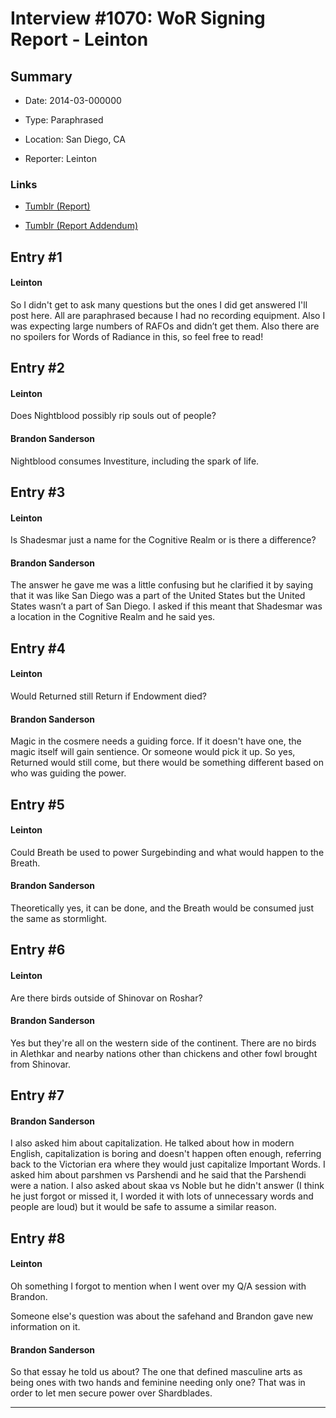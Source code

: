 # Interview #1070: WoR Signing Report - Leinton

## Summary

- Date: 2014-03-000000

- Type: Paraphrased

- Location: San Diego, CA

- Reporter: Leinton

### Links

- [Tumblr (Report)](http://leinton.tumblr.com/post/78670296207/so-i-didnt-get-to-ask-many-questions-but-the-ones)

- [Tumblr (Report Addendum)](http://leinton.tumblr.com/post/78825046044/oh-something-i-forgot-to-mention-when-i-went-over)


## Entry #1

#### Leinton

So I didn't get to ask many questions but the ones I did get answered I'll post here. All are paraphrased because I had no recording equipment. Also I was expecting large numbers of RAFOs and didn’t get them. Also there are no spoilers for Words of Radiance in this, so feel free to read!

## Entry #2

#### Leinton

Does Nightblood possibly rip souls out of people?

#### Brandon Sanderson

Nightblood consumes Investiture, including the spark of life.

## Entry #3

#### Leinton

Is Shadesmar just a name for the Cognitive Realm or is there a difference?

#### Brandon Sanderson

The answer he gave me was a little confusing but he clarified it by saying that it was like San Diego was a part of the United States but the United States wasn’t a part of San Diego. I asked if this meant that Shadesmar was a location in the Cognitive Realm and he said yes.

## Entry #4

#### Leinton

Would Returned still Return if Endowment died?

#### Brandon Sanderson

Magic in the cosmere needs a guiding force. If it doesn't have one, the magic itself will gain sentience. Or someone would pick it up. So yes, Returned would still come, but there would be something different based on who was guiding the power.

## Entry #5

#### Leinton

Could Breath be used to power Surgebinding and what would happen to the Breath.

#### Brandon Sanderson

Theoretically yes, it can be done, and the Breath would be consumed just the same as stormlight.

## Entry #6

#### Leinton

Are there birds outside of Shinovar on Roshar?

#### Brandon Sanderson

Yes but they're all on the western side of the continent. There are no birds in Alethkar and nearby nations other than chickens and other fowl brought from Shinovar.

## Entry #7

#### Brandon Sanderson

I also asked him about capitalization. He talked about how in modern English, capitalization is boring and doesn't happen often enough, referring back to the Victorian era where they would just capitalize Important Words. I asked him about parshmen vs Parshendi and he said that the Parshendi were a nation. I also asked about skaa vs Noble but he didn't answer (I think he just forgot or missed it, I worded it with lots of unnecessary words and people are loud) but it would be safe to assume a similar reason.

## Entry #8

#### Leinton

Oh something I forgot to mention when I went over my Q/A session with Brandon.

Someone else's question was about the safehand and Brandon gave new information on it.

#### Brandon Sanderson

So that essay he told us about? The one that defined masculine arts as being ones with two hands and feminine needing only one? That was in order to let men secure power over Shardblades.


---

